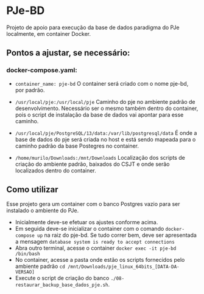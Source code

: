 # PJe-BD
Projeto de apoio para execução da base de dados paradigma do PJe localmente, em container Docker.

## Pontos a ajustar, se necessário:

### docker-compose.yaml:

- ```container_name: pje-bd```
O container será criado com o nome pje-bd, por padrão.

- ```/usr/local/pje:/usr/local/pje```
Caminho do pje no ambiente padrão de desenvolvimento.
Necessário ser o mesmo também dentro do container, pois o script de instalação da base de dados vai apontar para esse caminho.
- ```/usr/local/pje/PostgreSQL/13/data:/var/lib/postgresql/data``` 
É onde a base de dados do pje será criada no host e está sendo mapeada para o caminho padrão da base Postegres no container.
- ```/home/murilo/Downloads:/mnt/Downloads``` 
Localização dos scripts de criação do ambiente padrão, baixados do CSJT e onde serão localizados dentro do container.

## Como utilizar
Esse projeto gera um container com o banco Postgres vazio para ser instalado o ambiente do PJe.
- Inicialmente deve-se efetuar os ajustes conforme acima.
- Em seguida deve-se inicializar o container com o comando ```docker-compose up``` na raiz do pje-bd. Se tudo correr bem, deve ser apresentada a mensagem ```database system is ready to accept connections```
- Abra outro terminal, acesse o container ```docker exec -it pje-bd /bin/bash```
- No container, acesse a pasta onde estão os scripts fornecidos pelo ambiente padrão ```cd /mnt/Downloads/pje_linux_64bits_[DATA-DA-VERSAO] ```
- Execute o script de criação do banco ```./08-restaurar_backup_base_dados_pje.sh```.